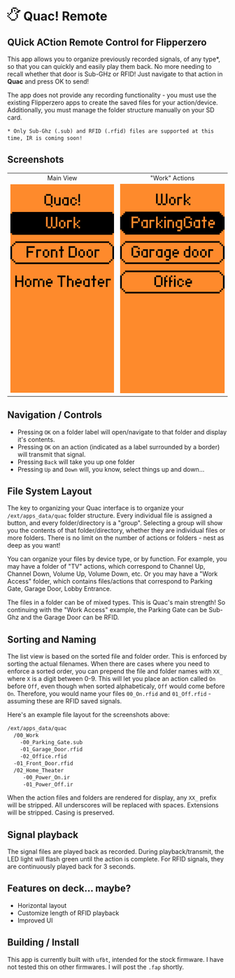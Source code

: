 

# <img src="quac.png" alt="logo" width="30" style="image-rendering: pixelated;"/> Quac! Remote
## QUick ACtion Remote Control for Flipperzero
This app allows you to organize previously recorded signals, of any type*, so that you can quickly and easily play them back. No more needing to recall whether that door is Sub-GHz or RFID! Just navigate to that action in **Quac** and press OK to send!

The app does not provide any recording functionality - you must use the existing Flipperzero apps to create the saved files for your action/device. Additionally, you must manage the folder structure manually on your SD card.

```
* Only Sub-Ghz (.sub) and RFID (.rfid) files are supported at this time, IR is coming soon!
```

## Screenshots
<table align="center">
  <tr>
    <td align="center">Main View</td>
    <td align="center">"Work" Actions</td>
  </tr>
  <tr>
    <td><img src="screenshots/screenshot_1.png"/></td>
    <td><img src="screenshots/screenshot_2.png"/></td>
  </tr>
</table>

## Navigation / Controls
- Pressing `OK` on a folder label will open/navigate to that folder and display it's contents.
- Pressing `OK` on an action (indicated as a label surrounded by a border) will transmit that signal.
- Pressing `Back` will take you up one folder
- Pressing `Up` and `Down` will, you know, select things up and down...

## File System Layout
The key to organizing your Quac interface is to organize your `/ext/apps_data/quac` folder structure. Every individual file is assigned a button, and every folder/directory is a "group". Selecting a group will show you the contents of that folder/directory, whether they are individual files or more folders. There is no limit on the number of actions or folders - nest as deep as you want!

You can organize your files by device type, or by function. For example, you may have a folder of "TV" actions, which correspond to Channel Up, Channel Down, Volume Up, Volume Down, etc. Or you may have a "Work Access" folder, which contains files/actions that correspond to Parking Gate, Garage Door, Lobby Entrance. 

The files in a folder can be of mixed types. This is Quac's main strength! So continuing with the "Work Access" example, the Parking Gate can be Sub-Ghz and the Garage Door can be RFID.

## Sorting and Naming
The list view is based on the sorted file and folder order. This is enforced by sorting the actual filenames. When there are cases where you need to enforce a sorted order, you can prepend the file and folder names with `XX_` where `X` is a digit between 0-9. This will let you place an action called `On` before `Off`, even though when sorted alphabeticaly, `Off` would come before `On`. Therefore, you would name your files `00_On.rfid` and `01_Off.rfid` - assuming these are RFID saved signals.

Here's an example file layout for the screenshots above:
```
/ext/apps_data/quac
  /00_Work
    -00_Parking_Gate.sub
    -01_Garage_Door.rfid
    -02_Office.rfid
  -01_Front_Door.rfid
  /02_Home_Theater
     -00_Power_On.ir
     -01_Power_Off.ir
```

When the action files and folders are rendered for display, any `XX_` prefix will be stripped. All underscores will be replaced with spaces. Extensions will be stripped. Casing is preserved.

## Signal playback
The signal files are played back as recorded. During playback/transmit, the LED light will flash green until the action is complete. For RFID signals, they are continuously played back for 3 seconds.

## Features on deck... maybe?
- Horizontal layout
- Customize length of RFID playback
- Improved UI

## Building / Install
This app is currently built with `ufbt`, intended for the stock firmware. I have not tested this on other firmwares. I will post the `.fap` shortly.
